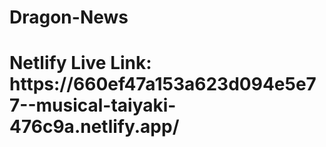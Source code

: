 <h1>Dragon-News</h1>

<h1>Netlify Live Link: https://660ef47a153a623d094e5e77--musical-taiyaki-476c9a.netlify.app/</h1>
